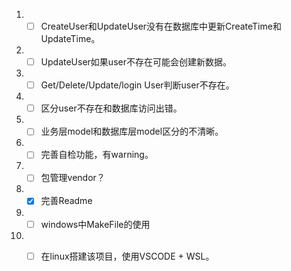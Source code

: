 1. - [ ] CreateUser和UpdateUser没有在数据库中更新CreateTime和UpdateTime。
2. - [ ] UpdateUser如果user不存在可能会创建新数据。
3. - [ ] Get/Delete/Update/login User判断user不存在。
4. - [ ] 区分user不存在和数据库访问出错。
5. - [ ] 业务层model和数据库层model区分的不清晰。
6. - [ ] 完善自检功能，有warning。
7. - [ ] 包管理vendor？
8. - [x] 完善Readme
9. - [ ] windows中MakeFile的使用
10. - [ ] 在linux搭建该项目，使用VSCODE + WSL。

